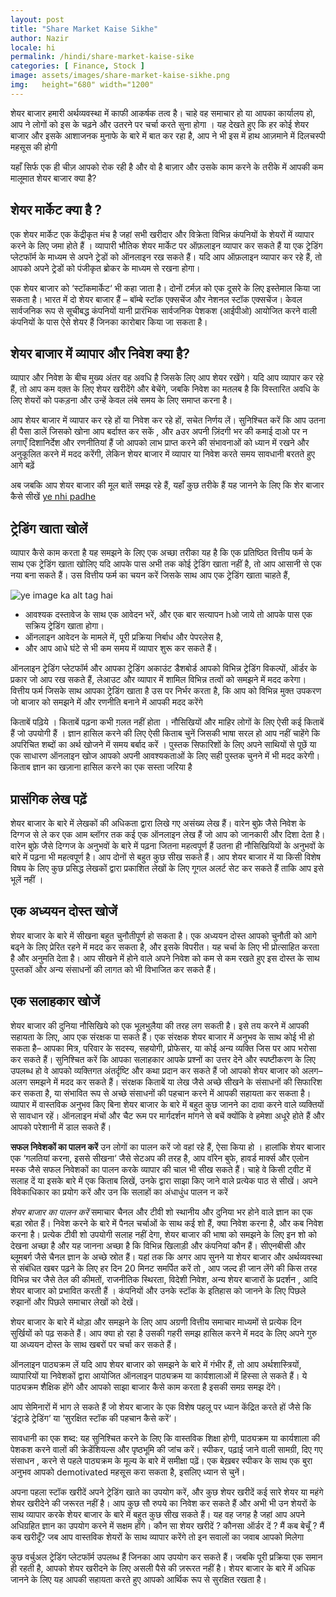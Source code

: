 ```yaml
---
layout: post
title: "Share Market Kaise Sikhe"
author: Nazir
locale: hi
permalink: /hindi/share-market-kaise-sike
categories: [ Finance, Stock ]
image: assets/images/share-market-kaise-sikhe.png
img:   height="680" width="1200" 
---
```


शेयर बाजार हमारी अर्थव्यवस्था में काफी आकर्षक तत्व है। चाहे वह समाचार हो या आपका कार्यालय हो, आप ने लोगों को इस के चढ़ने और उतरने पर चर्चा करते सुना होगा । यह देखते हुए कि हर कोई शेयर बाजार और इसके आशाजनक मुनाफे के बारे में बात कर रहा है,  आप ने भी इस में हाथ आज़माने में दिलचस्पी महसूस की होगी 

यहाँ सिर्फ एक ही चीज़ आपको रोक रही है और वो है बाज़ार और उसके काम करने के तरीके में आपकी कम मालूमात शेयर बाजार क्या है?

## शेयर मार्केट क्या है ?

एक शेयर  मार्केट  एक केंद्रीकृत मंच है जहां सभी खरीदार और विक्रेता विभिन्न कंपनियों के शेयरों में व्यापार करने के लिए जमा होते हैं । व्यापारी भौतिक शेयर  मार्केट पर ऑफ़लाइन व्यापार कर सकते हैं या एक ट्रेडिंग प्लेटफॉर्म के माध्यम से अपने ट्रेडों को ऑनलाइन रख सकते हैं। यदि आप ऑफ़लाइन व्यापार कर रहे हैं, तो आपको अपने ट्रेडों को पंजीकृत ब्रोकर के माध्यम से रखना होगा।

एक शेयर बाजार को ‘स्टॉकमार्केट‘ भी कहा जाता है। दोनों  टर्मज़ को एक दूसरे के लिए इस्तेमाल किया जा सकता है। भारत में दो शेयर बाजार हैं – बॉम्बे स्टॉक एक्सचेंज और नेशनल स्टॉक एक्सचेंज। केवल सार्वजनिक रूप से सूचीबद्ध कंपनियों यानी प्रारंभिक सार्वजनिक पेशकश (आईपीओ) आयोजित करने वाली कंपनियों के पास ऐसे शेयर हैं जिनका कारोबार किया जा सकता है।

## शेयर बाजार में व्यापार और निवेश क्या है?
व्यापार और निवेश के बीच मुख्य अंतर वह अवधि है जिसके लिए आप शेयर रखेंगे। यदि आप व्यापार कर रहे हैं, तो आप  कम वक़्त के लिए  शेयर  खरीदेंगे और बेचेंगे, जबकि निवेश का मतलब है कि विस्तारित अवधि के लिए शेयरों को पकड़ना और उन्हें केवल  लंबे समय के लिए  समाप्त करना है।

आप शेयर बाजार में व्यापार कर रहे हों या निवेश कर रहे हों, सचेत निर्णय लें। सुनिश्चित करें कि आप  उतना ही पैसा डालें जिसको खोना आप बर्दाश्त कर सकें , और aउर अपनी ज़िंदगी भर की कमाई दाओ पर न लगाएँ  दिशानिर्देश और रणनीतियां हैं जो आपको लाभ प्राप्त करने की संभावनाओं को ध्यान में रखने और अनुकूलित करने में मदद करेंगी, लेकिन शेयर बाजार में व्यापार या निवेश करते समय सावधानी  बरतते हुए आगे बढ़ें 

अब जबकि  आप शेयर बाजार की मूल बातें समझ रहे हैं, यहाँ कुछ तरीके हैं यह जानने के लिए  कि  शेर बाजार कैसे सीखें 
[ye nhi padhe](http://fincz.com/share-market-kya-hai/)

## ट्रेडिंग खाता खोलें
व्यापार कैसे काम करता है यह  समझने के लिए एक अच्छा तरीका यह है कि  एक प्रतिष्ठित वित्तीय फर्म के साथ एक ट्रेडिंग खाता  खोलिए यदि आपके पास अभी तक कोई ट्रेडिंग खाता नहीं है, तो आप आसानी से एक नया बना सकते हैं। उस वित्तीय फर्म का चयन करें जिसके साथ आप एक ट्रेडिंग खाता चाहते हैं, 

![ye image ka alt tag hai](https://akm-img-a-in.tosshub.com/businesstoday/images/story/202107/stockinvestors1200-sixteen_nine.jpg?size=1200:675 "ye image ak title hai")
- आवश्यक दस्तावेज के साथ एक आवेदन भरें, और एक बार सत्यापन hओ जाये तो आपके पास एक सक्रिय ट्रेडिंग खाता होगा। 
- ऑनलाइन आवेदन के मामले में, पूरी प्रक्रिया निर्बाध और पेपरलेस है, 
- और आप आधे घंटे से भी कम समय में व्यापार शुरू कर सकते हैं।

ऑनलाइन ट्रेडिंग प्लेटफॉर्म और आपका ट्रेडिंग अकाउंट डैशबोर्ड आपको विभिन्न ट्रेडिंग विकल्पों, ऑर्डर के प्रकार जो आप रख सकते हैं, लेआउट और व्यापार में शामिल विभिन्न तत्वों को समझने में मदद करेगा। वित्तीय फर्म जिसके साथ  आपका ट्रेडिंग खाता है  उस पर निर्भर करता है, कि आप को  विभिन्न मुक्त उपकरण जो बाजार को समझने में और रणनीति बनाने में  आपकी मदद करेंगे 

किताबें पढ़िये । किताबें पढ़ना कभी ग़लत नहीं होता । नौसिखियों और माहिर लोगों के लिए ऐसी कई किताबें हैं जो उपयोगी हैं । ज्ञान हासिल करने की लिए ऐसी किताब चुनें जिसकी भाषा सरल हो आप नहीं चाहेंगे कि अपरिचित शब्दों का अर्थ खोजने में समय बर्बाद करें । पुस्तक सिफारिशों के लिए अपने साथियों से पूछें या एक साधारण ऑनलाइन खोज आपको अपनी आवश्यकताओं के लिए सही पुस्तक चुनने में भी मदद करेगी।  किताब ज्ञान का खज़ाना हासिल करने का एक सस्ता जरिया है 

## प्रासंगिक लेख पढ़ें
शेयर बाजार के बारे में  लेखकों की अधिकता द्वारा लिखे गए असंख्य लेख हैं।   वारेन बुफ़े जैसे निवेश के दिग्गज से ले कर एक आम ब्लॉगर तक कई एक ऑनलाइन लेख हैं  जो आप को जानकारी और दिशा देता है।  वारेन बुफ़े जैसे दिग्गज के अनुभवों के बारे में पढ़ना जितना महत्वपूर्ण हैं उतना ही नौसिखियियों के अनुभवों  के बारे में पढ़ना  भी महत्वपूर्ण है। आप दोनों से बहुत कुछ सीख सकते हैं। आप शेयर बाजार में या किसी विशेष विषय के लिए कुछ प्रसिद्ध लेखकों द्वारा प्रकाशित लेखों के लिए गूगल अलर्ट सेट कर सकते हैं ताकि आप इसे  भूलें नहीं । 

## एक अध्ययन दोस्त खोजें
शेयर बाजार के बारे में सीखना बहुत चुनौतीपूर्ण हो सकता है। एक अध्ययन दोस्त आपको चुनौती को आगे   बढ्ने के लिए प्रेरित रहने में मदद कर सकता है, और इसके विपरीत। यह चर्चा के लिए भी प्रोत्साहित करता है और अनुमति देता है। आप सीखने में होने वाले  अपने निवेश को कम से कम रखते हुए इस दोस्त के साथ पुस्तकों और अन्य संसाधनों की लागत को भी विभाजित कर सकते हैं।

## एक सलाहकार खोजें
शेयर बाजार की दुनिया  नौसिखिये  को एक भूलभुलैया की तरह लग  सकती है। इसे  तय करने में आपकी सहायता के लिए, आप एक संरक्षक पा सकते हैं। एक संरक्षक शेयर बाजार में अनुभव के साथ कोई भी हो सकता है– आपका  मित्र, परिवार के सदस्य, सहयोगी, प्रोफेसर, या कोई अन्य व्यक्ति  जिस पर आप भरोसा कर सकते हैं। सुनिश्चित करें कि आपका सलाहकार आपके प्रश्नों का उत्तर  देने  और स्पष्टीकरण के लिए उपलब्ध  हो वे आपको व्यक्तिगत अंतर्दृष्टि और  कथा प्रदान कर सकते हैं जो आपको शेयर बाजार को अलग–अलग समझने में मदद कर सकते हैं। संरक्षक किताबें या लेख जैसे अच्छे सीखने के संसाधनों की सिफारिश कर सकता है, या संभावित रूप से अच्छे संसाधनों की पहचान करने में आपकी सहायता कर सकता है। व्यापार में वास्तविक अनुभव किए बिना शेयर बाजार के बारे में बहुत कुछ जानने का दावा करने वाले व्यक्तियों से सावधान रहें। ऑनलाइन मंचों और चैट रूम पर मार्गदर्शन मांगने से बचें क्योंकि वे हमेशा  अधूरे होते हैं और आपको परेशानी में डाल सकते हैं।

 **सफल निवेशकों का पालन करें**
उन लोगों का पालन करें जो वहां रहे हैं, ऐसा किया हो । हालांकि शेयर बाजार एक ‘गलतियां करना, इससे सीखना‘ जैसे सेटअप की तरह है, आप वॉरेन बुफे, हावर्ड मार्क्स और एलोन मस्क जैसे सफल निवेशकों का पालन करके व्यापार की चाल भी सीख सकते हैं। चाहे वे किसी ट्वीट में सलाह दें या इसके बारे में एक किताब लिखें, उनके द्वारा साझा किए जाने वाले प्रत्येक पाठ से सीखें। अपने विवेकाधिकार का प्रयोग करें और उन कि सलाहों का अंधाधुंध पालन न करें 

*शेयर बाजार का पालन करें*
समाचार चैनल और टीवी शो स्थानीय और दुनिया भर  होने वाले ज्ञान का एक बड़ा स्रोत हैं। निवेश करने के बारे में पैनल चर्चाओं के साथ कई शो हैं, क्या निवेश करना है, और कब निवेश करना है। प्रत्येक टीवी शो उपयोगी सलाह नहीं देगा, शेयर बाजार की भाषा को समझने के लिए इन शो को देखना अच्छा है और यह जानना अच्छा है कि विभिन्न खिलाड़ी और कंपनियां कौन हैं। सीएनबीसी और ब्लूमबर्ग जैसे चैनल ज्ञान के अच्छे स्रोत हैं। यहां तक कि अगर आप सुनने या शेयर बाजार और अर्थव्यवस्था से संबंधित खबर पढ़ने के लिए हर दिन 20 मिनट समर्पित करें तो , आप जल्द ही जान लेंगे की किस तरह  विभिन्न चर  जैसे तेल की कीमतों, राजनीतिक स्थिरता, विदेशी निवेश, अन्य शेयर बाजारों के प्रदर्शन , आदि शेयर बाजार को प्रभावित करती हैं  । कंपनियों और उनके स्टॉक के इतिहास को जानने के लिए पिछले रुझानों और पिछले समाचार लेखों को देखें।

शेयर बाजार के बारे में थोड़ा और समझने के लिए आप अग्रणी वित्तीय समाचार माध्यमों  से प्रत्येक दिन सुर्खियों को पढ़ सकते हैं। आप क्या हो रहा है  उसकी गहरी समझ हासिल करने में मदद के लिए अपने गुरु या अध्ययन दोस्त के साथ खबरों पर चर्चा कर सकते हैं।

ऑनलाइन पाठ्यक्रम लें
यदि आप शेयर बाजार को समझने के बारे में गंभीर हैं, तो आप अर्थशास्त्रियों, व्यापारियों या निवेशकों द्वारा आयोजित ऑनलाइन पाठ्यक्रम या कार्यशालाओं में  हिस्सा ले  सकते हैं। ये पाठ्यक्रम शैक्षिक होंगे और आपको साझा बाजार कैसे काम करता है इसकी समग्र समझ देंगे।

आप सेमिनारों में भाग ले सकते हैं जो शेयर बाजार के एक विशेष पहलू पर ध्यान केंद्रित करते  हों जैसे कि ‘इंट्राडे ट्रेडिंग‘ या ‘सुरक्षित स्टॉक की पहचान कैसे करें‘।

सावधानी का एक शब्द: यह सुनिश्चित करने के लिए कि वास्तविक शिक्षा होगी, पाठ्यक्रम या कार्यशाला की पेशकश करने वालों की क्रेडेंशियल्स और पृष्ठभूमि की जांच करें। स्पीकर,  पढ़ाई जाने वाली सामग्री, दिए गए संसाधन , करने से पहले पाठ्यक्रम के मूल्य के बारे में समीक्षा पढ़ें। एक बेख़बर स्पीकर के साथ एक बुरा अनुभव आपको demotivated महसूस करा सकता है, इसलिए ध्यान से चुनें।

अपना पहला स्टॉक खरीदें
अपने ट्रेडिंग खाते का उपयोग करें, और कुछ शेयर   खरीदें कई  सारे शेयर या महंगे शेयर खरीदेने की जरूरत नहीं है। आप कुछ सौ रुपये का निवेश कर सकते हैं और अभी भी उन शेयरों के साथ व्यापार करके शेयर बाजार के बारे में बहुत कुछ सीख सकते हैं। यह वह जगह है जहां आप अपने अधिग्रहित ज्ञान का उपयोग करने में सक्षम होंगे। कौन सा  शेयर खरीदें ?  कौनसा ऑर्डर दें ? मैं कब बेचूँ ? मैं कब खरीदूँ? जब आप वास्तविक शेयरों के साथ व्यापार  करेंगे तो इन सवालों का जवाब  आपको मिलेगा 

कुछ वर्चुअल ट्रेडिंग प्लेटफॉर्म उपलब्ध हैं जिनका आप उपयोग कर सकते हैं। जबकि पूरी प्रक्रिया एक समान ही रहती है, आपको शेयर खरीदने के लिए असली पैसे की ज़रूरत नहीं है।  शेयर बाजार के बारे में अधिक जानने  के लिए यह आपकी सहायता करते हुए आपको  आर्थिक रूप से सुरक्षित रखता है।
